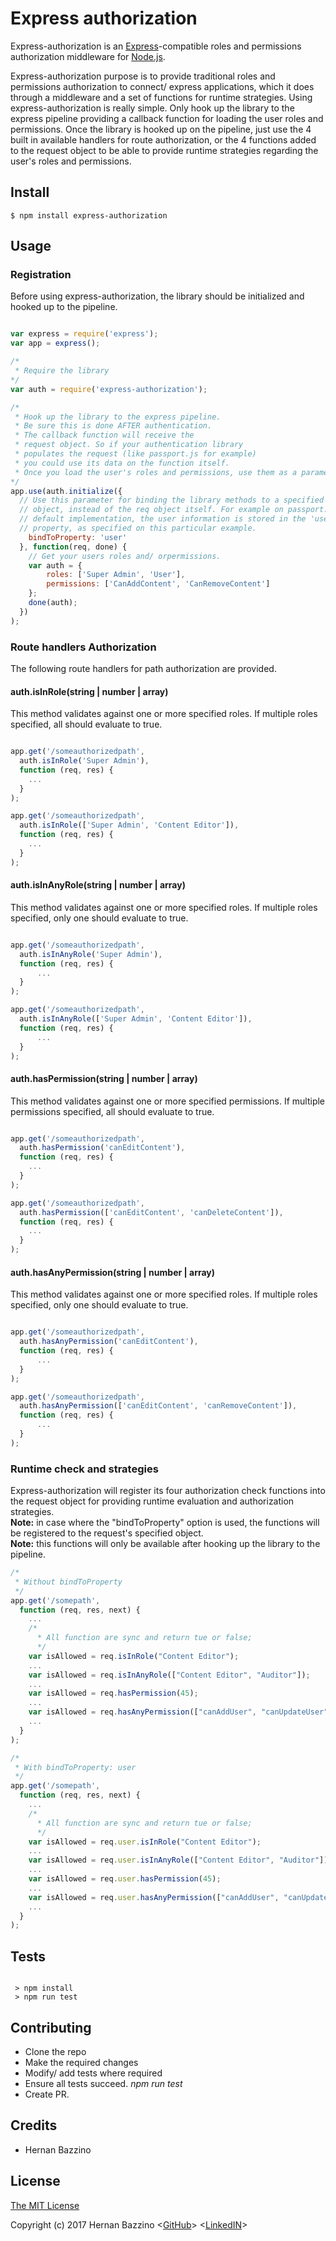 # Express authorization

Express-authorization is an [Express](http://expressjs.com/)-compatible roles and permissions authorization
middleware for [Node.js](http://nodejs.org/).

Express-authorization purpose is to provide traditional roles and permissions
authorization to connect/ express applications, which it does through a
middleware and a set of functions for runtime strategies.  Using express-authorization is really simple. Only hook up the library to the express pipeline providing
a callback function for loading the user roles and permissions.
Once the library is hooked up on the pipeline, just use the 4 built in available handlers for route authorization, or the 4 functions added to the request object to be able to provide runtime strategies regarding the user's roles and permissions.

## Install

```
$ npm install express-authorization
```

## Usage

### Registration

Before using express-authorization, the library should be initialized and hooked up to the pipeline.

```javascript

var express = require('express');
var app = express();

/*
 * Require the library
*/
var auth = require('express-authorization');

/*
 * Hook up the library to the express pipeline.
 * Be sure this is done AFTER authentication.
 * The callback function will receive the
 * request object. So if your authentication library
 * populates the request (like passport.js for example)
 * you could use its data on the function itself.
 * Once you load the user's roles and permissions, use them as a parameter for the done() callback.
*/
app.use(auth.initialize({
  // Use this parameter for binding the library methods to a specified
  // object, instead of the req object itself. For example on passport.js
  // default implementation, the user information is stored in the 'user'
  // property, as specified on this particular example.
    bindToProperty: 'user'
  }, function(req, done) {
    // Get your users roles and/ orpermissions.
    var auth = {
        roles: ['Super Admin', 'User'],
        permissions: ['CanAddContent', 'CanRemoveContent']
    };
    done(auth);
  })
);
```

### Route handlers Authorization

The following route handlers for path authorization are provided.

#### auth.isInRole(string | number | array)

This method validates against one or more specified roles. If multiple roles specified, all should evaluate to true.

```javascript

app.get('/someauthorizedpath',
  auth.isInRole('Super Admin'),
  function (req, res) {
    ...
  }
);

app.get('/someauthorizedpath',
  auth.isInRole(['Super Admin', 'Content Editor']),
  function (req, res) {
    ...
  }
);

```

#### auth.isInAnyRole(string | number | array)

This method validates against one or more specified roles. If multiple roles specified, only one should evaluate to true.

```javascript

app.get('/someauthorizedpath',
  auth.isInAnyRole('Super Admin'),
  function (req, res) {
      ...
  }
);

app.get('/someauthorizedpath',
  auth.isInAnyRole(['Super Admin', 'Content Editor']),
  function (req, res) {
      ...
  }
);

```

#### auth.hasPermission(string | number | array)

This method validates against one or more specified permissions. If multiple permissions specified, all should evaluate to true.

```javascript

app.get('/someauthorizedpath',
  auth.hasPermission('canEditContent'),
  function (req, res) {
    ...
  }
);

app.get('/someauthorizedpath',
  auth.hasPermission(['canEditContent', 'canDeleteContent']),
  function (req, res) {
    ...
  }
);

```

#### auth.hasAnyPermission(string | number | array)

This method validates against one or more specified roles. If multiple roles specified, only one should evaluate to true.

```javascript

app.get('/someauthorizedpath',
  auth.hasAnyPermission('canEditContent'),
  function (req, res) {
      ...
  }
);

app.get('/someauthorizedpath',
  auth.hasAnyPermission(['canEditContent', 'canRemoveContent']),
  function (req, res) {
      ...
  }
);

```

### Runtime check and strategies

Express-authorization will register its four authorization check functions into the request object for providing runtime evaluation and authorization strategies.  
**Note:** in case where the "bindToProperty" option is used, the functions will be registered to the request's specified object.  
**Note:** this functions will only be available after hooking up the library to the pipeline.

```javascript
/*
 * Without bindToProperty
 */
app.get('/somepath',
  function (req, res, next) {
    ...
    /*
      * All function are sync and return tue or false;
      */
    var isAllowed = req.isInRole("Content Editor");
    ...
    var isAllowed = req.isInAnyRole(["Content Editor", "Auditor"]);
    ...
    var isAllowed = req.hasPermission(45);
    ...
    var isAllowed = req.hasAnyPermission(["canAddUser", "canUpdateUser"]);
    ...
  }
);

/*
 * With bindToProperty: user
 */
app.get('/somepath',
  function (req, res, next) {
    ...
    /*
      * All function are sync and return tue or false;
      */
    var isAllowed = req.user.isInRole("Content Editor");
    ...
    var isAllowed = req.user.isInAnyRole(["Content Editor", "Auditor"]);
    ...
    var isAllowed = req.user.hasPermission(45);
    ...
    var isAllowed = req.user.hasAnyPermission(["canAddUser", "canUpdateUser"]);
    ...
  }
);

```

## Tests

```shell

 > npm install
 > npm run test

```

## Contributing

- Clone the repo
- Make the required changes
- Modify/ add tests where required
- Ensure all tests succeed. *npm run test*
- Create PR.

## Credits

- Hernan Bazzino

## License

[The MIT License](https://opensource.org/licenses/MIT)

Copyright (c) 2017 Hernan Bazzino <[GitHub](https://github.com/ElChupi)> <[LinkedIN](https://www.linkedin.com/in/hernanbazzino)>

